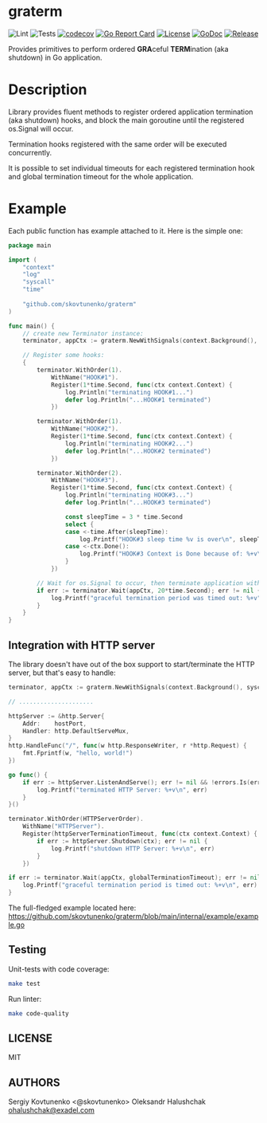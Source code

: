 # graterm

![Lint](https://github.com/skovtunenko/graterm/actions/workflows/golangci-lint.yml/badge.svg?branch=main)
![Tests](https://github.com/skovtunenko/graterm/actions/workflows/test.yml/badge.svg?branch=main)
[![codecov](https://codecov.io/gh/skovtunenko/graterm/branch/main/graph/badge.svg)](https://codecov.io/gh/skovtunenko/graterm)
[![Go Report Card](https://goreportcard.com/badge/github.com/skovtunenko/graterm)](https://goreportcard.com/report/github.com/skovtunenko/graterm)
[![License](https://img.shields.io/github/license/mashape/apistatus.svg)](https://github.com/skovtunenko/graterm/blob/main/LICENSE)
[![GoDoc](https://godoc.org/github.com/skovtunenko/graterm?status.svg)](https://godoc.org/github.com/skovtunenko/graterm)
[![Release](https://img.shields.io/github/release/skovtunenko/graterm.svg?style=flat-square)](https://github.com/skovtunenko/graterm/releases/latest)

Provides primitives to perform ordered **GRA**ceful **TERM**ination (aka shutdown) in Go application.

# Description

Library provides fluent methods to register ordered application termination (aka shutdown) hooks,
and block the main goroutine until the registered os.Signal will occur. 

Termination hooks registered with the same order will be executed concurrently.

It is possible to set individual timeouts for each registered termination hook and global termination timeout for the whole application.

# Example

Each public function has example attached to it. Here is the simple one:

```go
package main

import (
	"context"
	"log"
	"syscall"
	"time"
	
	"github.com/skovtunenko/graterm"
)

func main() {
	// create new Terminator instance:
	terminator, appCtx := graterm.NewWithSignals(context.Background(), syscall.SIGINT, syscall.SIGTERM)

	// Register some hooks:
	{
		terminator.WithOrder(1).
			WithName("HOOK#1").
			Register(1*time.Second, func(ctx context.Context) {
				log.Println("terminating HOOK#1...")
				defer log.Println("...HOOK#1 terminated")
			})

		terminator.WithOrder(1).
			WithName("HOOK#2").
			Register(1*time.Second, func(ctx context.Context) {
				log.Println("terminating HOOK#2...")
				defer log.Println("...HOOK#2 terminated")
			})

		terminator.WithOrder(2).
			WithName("HOOK#3").
			Register(1*time.Second, func(ctx context.Context) {
				log.Println("terminating HOOK#3...")
				defer log.Println("...HOOK#3 terminated")

				const sleepTime = 3 * time.Second
				select {
				case <-time.After(sleepTime):
					log.Printf("HOOK#3 sleep time %v is over\n", sleepTime)
				case <-ctx.Done():
					log.Printf("HOOK#3 Context is Done because of: %+v\n", ctx.Err())
				}
			})

		// Wait for os.Signal to occur, then terminate application with maximum timeout of 20 seconds:
		if err := terminator.Wait(appCtx, 20*time.Second); err != nil {
			log.Printf("graceful termination period was timed out: %+v", err)
		}
	}
}
```

Integration with HTTP server
-----------

The library doesn't have out of the box support to start/terminate the HTTP server, but that's easy to handle:

```go
terminator, appCtx := graterm.NewWithSignals(context.Background(), syscall.SIGINT, syscall.SIGTERM)

// .....................

httpServer := &http.Server{
    Addr:    hostPort,
    Handler: http.DefaultServeMux,
}
http.HandleFunc("/", func(w http.ResponseWriter, r *http.Request) {
    fmt.Fprintf(w, "hello, world!")
})

go func() {
    if err := httpServer.ListenAndServe(); err != nil && !errors.Is(err, http.ErrServerClosed) {
        log.Printf("terminated HTTP Server: %+v\n", err)
    }
}()

terminator.WithOrder(HTTPServerOrder).
    WithName("HTTPServer").
    Register(httpServerTerminationTimeout, func(ctx context.Context) {
        if err := httpServer.Shutdown(ctx); err != nil { 
            log.Printf("shutdown HTTP Server: %+v\n", err)
        }
    })

if err := terminator.Wait(appCtx, globalTerminationTimeout); err != nil {
    log.Printf("graceful termination period is timed out: %+v\n", err)
}
```

The full-fledged example located here: https://github.com/skovtunenko/graterm/blob/main/internal/example/example.go

Testing
-----------
Unit-tests with code coverage:
```bash
make test
```

Run linter:
```bash
make code-quality
```

LICENSE
-----------
MIT

AUTHORS
-----------
Sergiy Kovtunenko <@skovtunenko>
Oleksandr Halushchak <ohalushchak@exadel.com>
